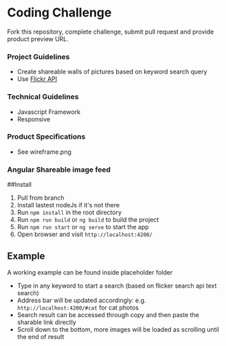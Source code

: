 # Coding Challenge
Fork this repository, complete challenge, submit pull request and provide product preview URL.

### Project Guidelines
* Create shareable walls of pictures based on keyword search query
* Use [Flickr API](https://www.flickr.com/services/api)

### Technical Guidelines
* Javascript Framework
* Responsive

### Product Specifications
* See wireframe.png

### Angular Shareable image feed

##Install
1. Pull from branch
2. Install lastest nodeJs if it's not there
3. Run `npm install` in the root directory
4. Run ` npm run build ` or `ng build` to build the project
4. Run ` npm run start ` or `ng serve` to start the app
5. Open browser and visit `http://localhost:4200/`

## Example
A working example can be found inside placeholder folder

* Type in any keyword to start a search (based on flicker search api text search)
* Address bar will be updated accordingly: e.g. `http://localhost:4200/#cat` for cat photos
* Search result can be accessed through copy and then paste the sharable link directly
* Scroll down to the bottom, more images will be loaded as scrolling until the end of result




